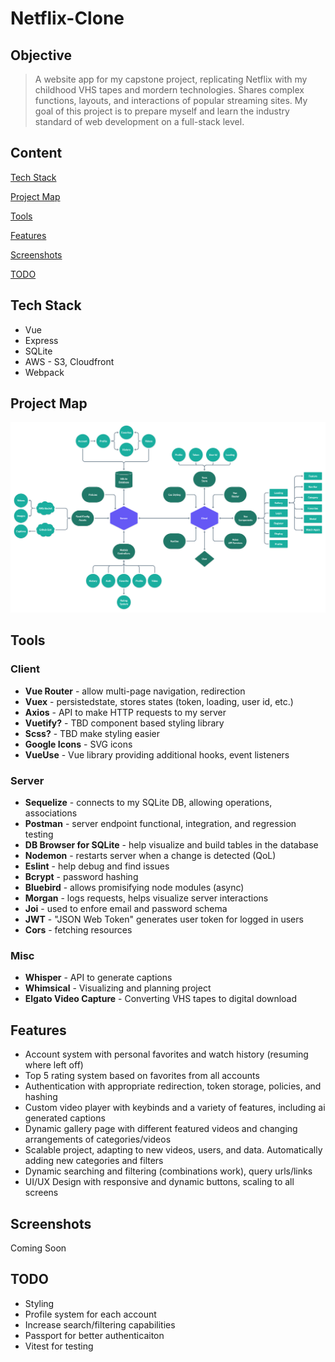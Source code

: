 # Netflix-Clone
## Objective
> A website app for my capstone project, replicating Netflix with my childhood VHS tapes and mordern technologies. Shares complex functions, layouts, and interactions of popular streaming sites. My goal of this project is to prepare myself and learn the industry standard of web development on a full-stack level.

## Content
[Tech Stack](https://github.com/BrenanMarenger/Capstone-Project#tech-stack)

[Project Map](https://github.com/BrenanMarenger/Capstone-Project#project-map)

[Tools](https://github.com/BrenanMarenger/Capstone-Project#tools)

[Features](https://github.com/BrenanMarenger/Capstone-Project#features)

[Screenshots](https://github.com/BrenanMarenger/Capstone-Project#screenshots)

[TODO](https://github.com/BrenanMarenger/Capstone-Project#todo)

## Tech Stack
* Vue
* Express
* SQLite
* AWS - S3, Cloudfront
* Webpack

## Project Map
<p align="center">
  <img src="https://github.com/BrenanMarenger/Capstone-Project/blob/main/Map%401.25x.png" width="950" />
</p>

## Tools
### Client
* **Vue Router**    - allow multi-page navigation, redirection 
* **Vuex**          - persistedstate, stores states (token, loading, user id, etc.)
* **Axios**         - API to make HTTP requests to my server
* **Vuetify?** - TBD component based styling library
* **Scss?** - TBD make styling easier
* **Google Icons** - SVG icons
* **VueUse** - Vue library providing additional hooks, event listeners
### Server
* **Sequelize**     - connects to my SQLite DB, allowing operations, associations 
* **Postman**     - server endpoint functional, integration, and regression testing
* **DB Browser for SQLite** - help visualize and build tables in the database
* **Nodemon**       - restarts server when a change is detected (QoL)
* **Eslint**        - help debug and find issues
* **Bcrypt**        - password hashing
* **Bluebird**      - allows promisifying node modules (async)
* **Morgan**        - logs requests, helps visualize server interactions 
* **Joi**           - used to enfore email and password schema
* **JWT**           - "JSON Web Token" generates user token for logged in users
* **Cors**          - fetching resources 
### Misc
* **Whisper**     - API to generate captions
* **Whimsical**   - Visualizing and planning project
* **Elgato Video Capture** - Converting VHS tapes to digital download

## Features
* Account system with personal favorites and watch history (resuming where left off)
* Top 5 rating system based on favorites from all accounts
* Authentication with appropriate redirection, token storage, policies, and hashing
* Custom video player with keybinds and a variety of features, including ai generated captions
* Dynamic gallery page with different featured videos and changing arrangements of categories/videos
* Scalable project, adapting to new videos, users, and data. Automatically adding new categories and filters
* Dynamic searching and filtering (combinations work), query urls/links
* UI/UX Design with responsive and dynamic buttons, scaling to all screens


## Screenshots
Coming Soon

## TODO
* Styling
* Profile system for each account
* Increase search/filtering capabilities
* Passport for better authenticaiton
* Vitest for testing


